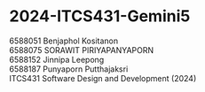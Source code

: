 # 2024-ITCS431-Gemini5
6588051 Benjaphol Kositanon\
6588075	SORAWIT	PIRIYAPANYAPORN\
6588152 Jinnipa Leepong\
6588187 Punyaporn Putthajaksri\
ITCS431 Software Design and Development (2024)